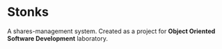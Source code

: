 # Stonks
A shares-management system. Created as a project for **Object Oriented Software Development** laboratory.
